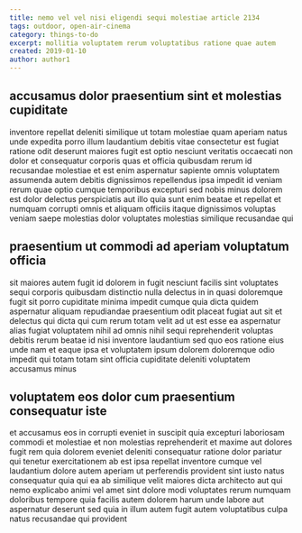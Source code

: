 ```yaml
---
title: nemo vel vel nisi eligendi sequi molestiae article 2134
tags: outdoor, open-air-cinema
category: things-to-do
excerpt: mollitia voluptatem rerum voluptatibus ratione quae autem
created: 2019-01-10
author: author1
---
```


## accusamus dolor praesentium sint et molestias cupiditate

inventore repellat deleniti similique ut totam molestiae quam aperiam natus unde expedita porro illum laudantium debitis vitae consectetur est fugiat ratione odit deserunt maiores fugit est optio nesciunt veritatis occaecati non dolor et consequatur corporis quas et officia quibusdam rerum id recusandae molestiae et est enim aspernatur sapiente omnis voluptatem assumenda autem debitis dignissimos repellendus ipsa impedit id veniam rerum quae optio cumque temporibus excepturi sed nobis minus dolorem est dolor delectus perspiciatis aut illo quia sunt enim beatae et repellat et numquam corrupti omnis et aliquam officiis itaque dignissimos voluptas veniam saepe molestias dolor voluptates molestias similique recusandae qui

## praesentium ut commodi ad aperiam voluptatum officia

sit maiores autem fugit id dolorem in fugit nesciunt facilis sint voluptates sequi corporis quibusdam distinctio nulla delectus in in quasi doloremque fugit sit porro cupiditate minima impedit cumque quia dicta quidem aspernatur aliquam repudiandae praesentium odit placeat fugiat aut sit et delectus qui dicta qui cum rerum totam velit ad ut est esse ea aspernatur alias fugiat voluptatem nihil ad omnis nihil sequi reprehenderit voluptas debitis rerum beatae id nisi inventore laudantium sed quo eos ratione eius unde nam et eaque ipsa et voluptatem ipsum dolorem doloremque odio impedit qui totam totam sint officia cupiditate deleniti voluptatem accusamus minus

## voluptatem eos dolor cum praesentium consequatur iste

et accusamus eos in corrupti eveniet in suscipit quia excepturi laboriosam commodi et molestiae et non molestias reprehenderit et maxime aut dolores fugit rem quia dolorem eveniet deleniti consequatur ratione dolor pariatur qui tenetur exercitationem ab est ipsa repellat inventore cumque vel laudantium dolore autem aperiam ut perferendis provident sint iusto natus consequatur quia qui ea ab similique velit maiores dicta architecto aut qui nemo explicabo animi vel amet sint dolore modi voluptates rerum numquam doloribus tempore quia facilis autem dolorem harum unde labore aut aspernatur deserunt sed quia in illum autem fugit autem voluptatibus culpa natus recusandae qui provident

